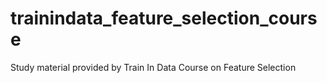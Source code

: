 # trainindata_feature_selection_course
Study material provided by Train In Data Course on Feature Selection
